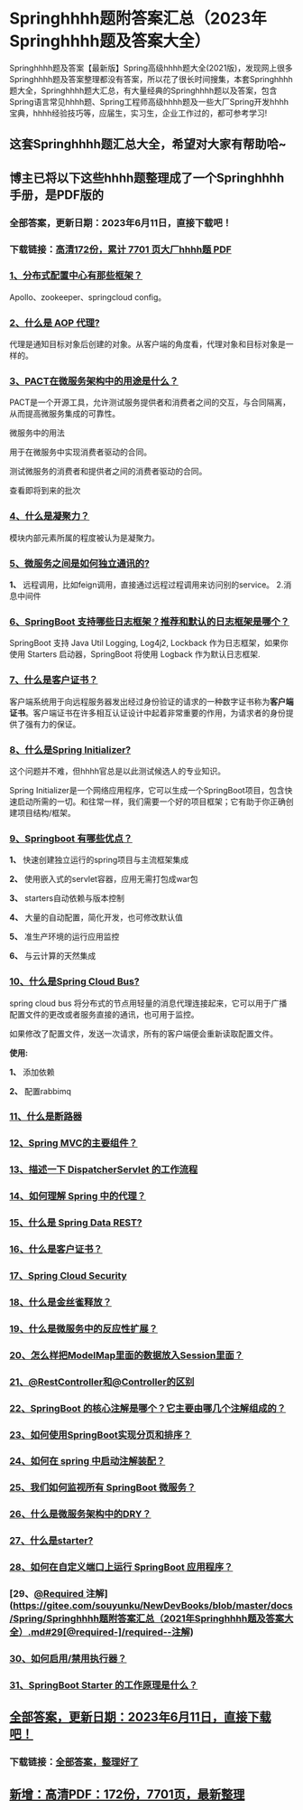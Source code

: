 # Springhhhh题附答案汇总（2023年Springhhhh题及答案大全）

Springhhhh题及答案【最新版】Spring高级hhhh题大全(2021版)，发现网上很多Springhhhh题及答案整理都没有答案，所以花了很长时间搜集，本套Springhhhh题大全，Springhhhh题大汇总，有大量经典的Springhhhh题以及答案，包含Spring语言常见hhhh题、Spring工程师高级hhhh题及一些大厂Spring开发hhhh宝典，hhhh经验技巧等，应届生，实习生，企业工作过的，都可参考学习!

## 这套Springhhhh题汇总大全，希望对大家有帮助哈~ 

## 博主已将以下这些hhhh题整理成了一个Springhhhh手册，是PDF版的


### 全部答案，更新日期：2023年6月11日，直接下载吧！
### 下载链接：[高清172份，累计 7701 页大厂hhhh题  PDF](https://gitee.com/souyunku/DevBooks/blob/master/docs/index.md)


### [1、分布式配置中心有那些框架？](https://gitee.com/souyunku/NewDevBooks/blob/master/docs/Spring/Springhhhh题附答案汇总（2021年Springhhhh题及答案大全）.md#1分布式配置中心有那些框架)  


Apollo、zookeeper、springcloud config。


### [2、什么是 AOP 代理?](https://gitee.com/souyunku/NewDevBooks/blob/master/docs/Spring/Springhhhh题附答案汇总（2021年Springhhhh题及答案大全）.md#2什么是-aop-代理)  


代理是通知目标对象后创建的对象。从客户端的角度看，代理对象和目标对象是一样的。


### [3、PACT在微服务架构中的用途是什么？](https://gitee.com/souyunku/NewDevBooks/blob/master/docs/Spring/Springhhhh题附答案汇总（2021年Springhhhh题及答案大全）.md#3pact在微服务架构中的用途是什么)  


PACT是一个开源工具，允许测试服务提供者和消费者之间的交互，与合同隔离，从而提高微服务集成的可靠性。

微服务中的用法

用于在微服务中实现消费者驱动的合同。

测试微服务的消费者和提供者之间的消费者驱动的合同。

查看即将到来的批次


### [4、什么是凝聚力？](https://gitee.com/souyunku/NewDevBooks/blob/master/docs/Spring/Springhhhh题附答案汇总（2021年Springhhhh题及答案大全）.md#4什么是凝聚力)  


模块内部元素所属的程度被认为是凝聚力。


### [5、微服务之间是如何独立通讯的?](https://gitee.com/souyunku/NewDevBooks/blob/master/docs/Spring/Springhhhh题附答案汇总（2021年Springhhhh题及答案大全）.md#5微服务之间是如何独立通讯的)  


**1、** 远程调用，比如feign调用，直接通过远程过程调用来访问别的service。 2.消息中间件


### [6、SpringBoot 支持哪些日志框架？推荐和默认的日志框架是哪个？](https://gitee.com/souyunku/NewDevBooks/blob/master/docs/Spring/Springhhhh题附答案汇总（2021年Springhhhh题及答案大全）.md#6springboot-支持哪些日志框架推荐和默认的日志框架是哪个)  


SpringBoot 支持 Java Util Logging, Log4j2, Lockback 作为日志框架，如果你使用 Starters 启动器，SpringBoot 将使用 Logback 作为默认日志框架.


### [7、什么是客户证书？](https://gitee.com/souyunku/NewDevBooks/blob/master/docs/Spring/Springhhhh题附答案汇总（2021年Springhhhh题及答案大全）.md#7什么是客户证书)  


客户端系统用于向远程服务器发出经过身份验证的请求的一种数字证书称为**客户端证书**。客户端证书在许多相互认证设计中起着非常重要的作用，为请求者的身份提供了强有力的保证。


### [8、什么是Spring Initializer?](https://gitee.com/souyunku/NewDevBooks/blob/master/docs/Spring/Springhhhh题附答案汇总（2021年Springhhhh题及答案大全）.md#8什么是spring-initializer)  


这个问题并不难，但hhhh官总是以此测试候选人的专业知识。

Spring Initializer是一个网络应用程序，它可以生成一个SpringBoot项目，包含快速启动所需的一切。和往常一样，我们需要一个好的项目框架；它有助于你正确创建项目结构/框架。


### [9、Springboot 有哪些优点？](https://gitee.com/souyunku/NewDevBooks/blob/master/docs/Spring/Springhhhh题附答案汇总（2021年Springhhhh题及答案大全）.md#9springboot-有哪些优点)  


**1、** 快速创建独立运行的spring项目与主流框架集成

**2、** 使用嵌入式的servlet容器，应用无需打包成war包

**3、** starters自动依赖与版本控制

**4、** 大量的自动配置，简化开发，也可修改默认值

**5、** 准生产环境的运行应用监控

**6、** 与云计算的天然集成


### [10、什么是Spring Cloud Bus?](https://gitee.com/souyunku/NewDevBooks/blob/master/docs/Spring/Springhhhh题附答案汇总（2021年Springhhhh题及答案大全）.md#10什么是spring-cloud-bus)  


spring cloud bus 将分布式的节点用轻量的消息代理连接起来，它可以用于广播配置文件的更改或者服务直接的通讯，也可用于监控。

如果修改了配置文件，发送一次请求，所有的客户端便会重新读取配置文件。

**使用:**

**1、** 添加依赖

**2、** 配置rabbimq


### [11、什么是断路器](https://gitee.com/souyunku/NewDevBooks/blob/master/docs/Spring/Springhhhh题附答案汇总（2021年Springhhhh题及答案大全）.md#11什么是断路器)  

### [12、Spring MVC的主要组件？](https://gitee.com/souyunku/NewDevBooks/blob/master/docs/Spring/Springhhhh题附答案汇总（2021年Springhhhh题及答案大全）.md#12spring-mvc的主要组件)  

### [13、描述一下 DispatcherServlet 的工作流程](https://gitee.com/souyunku/NewDevBooks/blob/master/docs/Spring/Springhhhh题附答案汇总（2021年Springhhhh题及答案大全）.md#13描述一下-dispatcherservlet-的工作流程)  

### [14、如何理解 Spring 中的代理？](https://gitee.com/souyunku/NewDevBooks/blob/master/docs/Spring/Springhhhh题附答案汇总（2021年Springhhhh题及答案大全）.md#14如何理解-spring-中的代理)  

### [15、什么是 Spring Data REST?](https://gitee.com/souyunku/NewDevBooks/blob/master/docs/Spring/Springhhhh题附答案汇总（2021年Springhhhh题及答案大全）.md#15什么是-spring-data-rest)  

### [16、什么是客户证书？](https://gitee.com/souyunku/NewDevBooks/blob/master/docs/Spring/Springhhhh题附答案汇总（2021年Springhhhh题及答案大全）.md#16什么是客户证书)  

### [17、Spring Cloud Security](https://gitee.com/souyunku/NewDevBooks/blob/master/docs/Spring/Springhhhh题附答案汇总（2021年Springhhhh题及答案大全）.md#17spring-cloud-security)  

### [18、什么是金丝雀释放？](https://gitee.com/souyunku/NewDevBooks/blob/master/docs/Spring/Springhhhh题附答案汇总（2021年Springhhhh题及答案大全）.md#18什么是金丝雀释放)  

### [19、什么是微服务中的反应性扩展？](https://gitee.com/souyunku/NewDevBooks/blob/master/docs/Spring/Springhhhh题附答案汇总（2021年Springhhhh题及答案大全）.md#19什么是微服务中的反应性扩展)  

### [20、怎么样把ModelMap里面的数据放入Session里面？](https://gitee.com/souyunku/NewDevBooks/blob/master/docs/Spring/Springhhhh题附答案汇总（2021年Springhhhh题及答案大全）.md#20怎么样把modelmap里面的数据放入session里面)  

### [21、@RestController和@Controller的区别](https://gitee.com/souyunku/NewDevBooks/blob/master/docs/Spring/Springhhhh题附答案汇总（2021年Springhhhh题及答案大全）.md#21@restcontroller和@controller的区别)  

### [22、SpringBoot 的核心注解是哪个？它主要由哪几个注解组成的？](https://gitee.com/souyunku/NewDevBooks/blob/master/docs/Spring/Springhhhh题附答案汇总（2021年Springhhhh题及答案大全）.md#22springboot-的核心注解是哪个它主要由哪几个注解组成的)  

### [23、如何使用SpringBoot实现分页和排序？](https://gitee.com/souyunku/NewDevBooks/blob/master/docs/Spring/Springhhhh题附答案汇总（2021年Springhhhh题及答案大全）.md#23如何使用springboot实现分页和排序)  

### [24、如何在 spring 中启动注解装配？](https://gitee.com/souyunku/NewDevBooks/blob/master/docs/Spring/Springhhhh题附答案汇总（2021年Springhhhh题及答案大全）.md#24如何在-spring-中启动注解装配)  

### [25、我们如何监视所有 SpringBoot 微服务？](https://gitee.com/souyunku/NewDevBooks/blob/master/docs/Spring/Springhhhh题附答案汇总（2021年Springhhhh题及答案大全）.md#25我们如何监视所有-springboot-微服务)  

### [26、什么是微服务架构中的DRY？](https://gitee.com/souyunku/NewDevBooks/blob/master/docs/Spring/Springhhhh题附答案汇总（2021年Springhhhh题及答案大全）.md#26什么是微服务架构中的dry)  

### [27、什么是starter?](https://gitee.com/souyunku/NewDevBooks/blob/master/docs/Spring/Springhhhh题附答案汇总（2021年Springhhhh题及答案大全）.md#27什么是starter)  

### [28、如何在自定义端口上运行 SpringBoot 应用程序？](https://gitee.com/souyunku/NewDevBooks/blob/master/docs/Spring/Springhhhh题附答案汇总（2021年Springhhhh题及答案大全）.md#28如何在自定义端口上运行-springboot-应用程序)  

### [29、[@Required ](/Required ) 注解](https://gitee.com/souyunku/NewDevBooks/blob/master/docs/Spring/Springhhhh题附答案汇总（2021年Springhhhh题及答案大全）.md#29[@required-]/required--注解)  

### [30、如何启用/禁用执行器？](https://gitee.com/souyunku/NewDevBooks/blob/master/docs/Spring/Springhhhh题附答案汇总（2021年Springhhhh题及答案大全）.md#30如何启用/禁用执行器)  

### [31、SpringBoot Starter 的工作原理是什么？](https://gitee.com/souyunku/NewDevBooks/blob/master/docs/Spring/Springhhhh题附答案汇总（2021年Springhhhh题及答案大全）.md#31springboot-starter-的工作原理是什么)  






## [全部答案，更新日期：2023年6月11日，直接下载吧！](https://gitee.com/souyunku/DevBooks/blob/master/docs/daan.md)

### 下载链接：[全部答案，整理好了](https://gitee.com/souyunku/NewDevBooks/blob/master/docs/daan.md)




## [新增：高清PDF：172份，7701页，最新整理](https://gitee.com/souyunku/DevBooks/blob/master/docs/daan.md)
